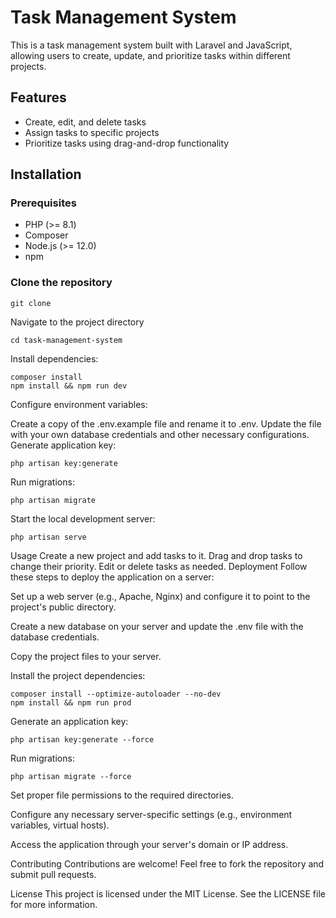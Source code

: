 # Task Management System

This is a task management system built with Laravel and JavaScript, allowing users to create, update, and prioritize tasks within different projects.

## Features

- Create, edit, and delete tasks
- Assign tasks to specific projects
- Prioritize tasks using drag-and-drop functionality

## Installation

### Prerequisites

- PHP (>= 8.1)
- Composer
- Node.js (>= 12.0)
- npm

### Clone the repository

```shell
git clone 
```

Navigate to the project directory

```shell
cd task-management-system
```

Install dependencies:

```shell
composer install
npm install && npm run dev
```

Configure environment variables:

Create a copy of the .env.example file and rename it to .env.
Update the file with your own database credentials and other necessary configurations.
Generate application key:

```shell
php artisan key:generate
```

Run migrations:
```shell
php artisan migrate
```

Start the local development server:
```shell
php artisan serve
```

Usage
Create a new project and add tasks to it.
Drag and drop tasks to change their priority.
Edit or delete tasks as needed.
Deployment
Follow these steps to deploy the application on a server:

Set up a web server (e.g., Apache, Nginx) and configure it to point to the project's public directory.

Create a new database on your server and update the .env file with the database credentials.

Copy the project files to your server.

Install the project dependencies:

```shell
composer install --optimize-autoloader --no-dev
npm install && npm run prod
```

Generate an application key:

```shell
php artisan key:generate --force
```

Run migrations:

```shell
php artisan migrate --force
```

Set proper file permissions to the required directories.

Configure any necessary server-specific settings (e.g., environment variables, virtual hosts).

Access the application through your server's domain or IP address.

Contributing
Contributions are welcome! Feel free to fork the repository and submit pull requests.

License
This project is licensed under the MIT License. See the LICENSE file for more information.



